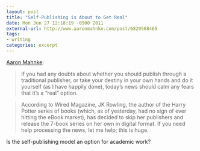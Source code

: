 ```yaml
---
layout: post
title: "Self-Publishing is About to Get Real"
date: Mon Jun 27 12:18:19 -0500 2011
external-url: http://www.aaronmahnke.com/post/6829568465
tags:
- writing
categories: excerpt
---
```

[Aaron Mahnke](http://www.aaronmahnke.com/post/6829568465): 

> If you had any doubts about whether you should publish through a traditional publisher, or take your destiny in your own hands and do it yourself (as I have happily done), today’s news should calm any fears that it’s a “real” option.

> According to Wired Magazine, JK Rowling, the author of the Harry Potter series of books (which, as of yesterday, had no sign of ever hitting the eBook market), has decided to skip her publishers and release the 7-book series on her own in digital format. If you need help processing the news, let me help; this is huge.

Is the self-publishing model an option for academic work?
